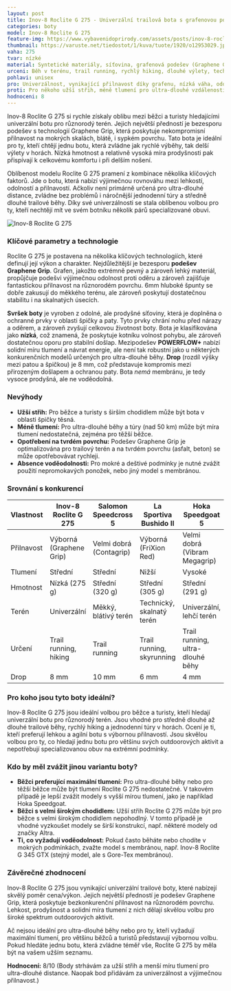 ```yaml
---
layout: post
title: Inov-8 Roclite G 275 - Univerzální trailová bota s grafenovou podešví
categories: boty
model: Inov-8 Roclite G 275
feature-img: https://www.vybavenidoprirody.com/assets/posts/inov-8-roclite-g-275-m.jpg
thumbnail: https://varuste.net/tiedostot/1/kuva/tuote/1920/o12953029.jpg
vaha: 275
tvar: nízké
material: Syntetické materiály, síťovina, grafenová podešev (Graphene Grip)
urceni: Běh v terénu, trail running, rychlý hiking, dlouhé výlety, technicky náročné trasy
pohlavi: unisex
pro: Univerzálnost, vynikající přilnavost díky grafenu, nízká váha, odolnost, skvělý poměr cena/výkon.
proti: Pro někoho užší střih, méně tlumení pro ultra-dlouhé vzdálenosti, náchylnost k opotřebení na tvrdém povrchu.
hodnoceni: 8
---
```



Inov-8 Roclite G 275 si rychle získaly oblibu mezi běžci a turisty hledajícími univerzální botu pro různorodý terén.  Jejich největší předností je bezesporu podešev s technologií Graphene Grip, která poskytuje nekompromisní přilnavost na mokrých skalách, blátě, i sypkém povrchu. Tato bota je ideální pro ty, kteří chtějí jednu botu, která zvládne jak rychlé výběhy, tak delší výlety v horách. Nízká hmotnost a relativně vysoká míra prodyšnosti pak přispívají k celkovému komfortu i při delším nošení.

Oblíbenost modelu Roclite G 275 pramení z kombinace několika klíčových faktorů.  Jde o botu, která nabízí výjimečnou rovnováhu mezi lehkostí, odolností a přilnavostí.  Ačkoliv není primárně určená pro ultra-dlouhé distance, zvládne bez problémů i náročnější jednodenní túry a středně dlouhé trailové běhy.  Díky své univerzálnosti se stala oblíbenou volbou pro ty, kteří nechtějí mít ve svém botníku několik párů specializované obuvi.

![Inov-8 Roclite G 275](https://res.cloudinary.com/dvwv5cne3/image/fetch/w_auto,h_450,c_fill,g_auto,f_auto,q_auto/https://varuste.net/tiedostot/1/kuva/tuote/1920/o12953029.jpg)

### Klíčové parametry a technologie

Roclite G 275 je postavena na několika klíčových technologiích, které definují její výkon a charakter. Nejdůležitější je bezesporu **podešev Graphene Grip**. Grafen, jakožto extrémně pevný a zároveň lehký materiál, propůjčuje podešvi výjimečnou odolnost proti oděru a zároveň zajišťuje fantastickou přilnavost na různorodém povrchu. 6mm hluboké špunty se dobře zakusují do měkkého terénu, ale zároveň poskytují dostatečnou stabilitu i na skalnatých úsecích.

**Svršek boty** je vyroben z odolné, ale prodyšné síťoviny, která je doplněna o ochranné prvky v oblasti špičky a paty. Tyto prvky chrání nohu před nárazy a oděrem, a zároveň zvyšují celkovou životnost boty.  Bota je klasifikována jako **nízká**, což znamená, že poskytuje kotníku volnost pohybu, ale zároveň dostatečnou oporu pro stabilní došlap.  Mezipodešev **POWERFLOW+**  nabízí solidní míru tlumení a návrat energie, ale není tak robustní jako u některých konkurenčních modelů určených pro ultra-dlouhé běhy.  **Drop** (rozdíl výšky mezi patou a špičkou) je 8 mm, což představuje kompromis mezi přirozeným došlapem a ochranou paty. Bota *nemá* membránu, je tedy vysoce prodyšná, ale ne voděodolná.

### Nevýhody

*   **Užší střih:**  Pro běžce a turisty s širším chodidlem může být bota v oblasti špičky těsná.
*   **Méně tlumení:**  Pro ultra-dlouhé běhy a túry (nad 50 km) může být míra tlumení nedostatečná, zejména pro těžší běžce.
*   **Opotřebení na tvrdém povrchu:**  Podešev Graphene Grip je optimalizována pro trailový terén a na tvrdém povrchu (asfalt, beton) se může opotřebovávat rychleji.
*   **Absence voděodolnosti:** Pro mokré a deštivé podmínky je nutné zvážit použití nepromokavých ponožek, nebo jiný model s membránou.

### Srovnání s konkurencí

| Vlastnost            | Inov-8 Roclite G 275                | Salomon Speedcross 5                | La Sportiva Bushido II              | Hoka Speedgoat 5                   |
| --------------------- | ------------------------------------ | ------------------------------------ | ------------------------------------ | ------------------------------------ |
| Přilnavost           | Výborná (Graphene Grip)              | Velmi dobrá (Contagrip)               | Výborná (FriXion Red)                | Velmi dobrá (Vibram Megagrip)         |
| Tlumení              | Střední                              | Střední                              | Nižší                               | Vysoké                               |
| Hmotnost             | Nízká (275 g)                        | Střední (320 g)                        | Střední (305 g)                        | Střední (291 g)                        |
| Terén                | Univerzální                          | Měkký, blátivý terén                   | Technický, skalnatý terén             | Univerzální, lehčí terén              |
| Určení               | Trail running, hiking                 | Trail running                          | Trail running, skyrunning             | Trail running, ultra-dlouhé běhy      |
| Drop					 | 8 mm                       | 10 mm                        | 6 mm                 | 4 mm                |

### Pro koho jsou tyto boty ideální?

Inov-8 Roclite G 275 jsou ideální volbou pro běžce a turisty, kteří hledají univerzální botu pro různorodý terén. Jsou vhodné pro středně dlouhé až dlouhé trailové běhy, rychlý hiking a jednodenní túry v horách. Ocení je ti, kteří preferují lehkou a agilní botu s výbornou přilnavostí. Jsou skvělou volbou pro ty, co hledají jednu botu pro většinu svých outdoorových aktivit a nepotřebují specializovanou obuv na extrémní podmínky.

### Kdo by měl zvážit jinou variantu boty?

*   **Běžci preferující maximální tlumení:** Pro ultra-dlouhé běhy nebo pro těžší běžce může být tlumení Roclite G 275 nedostatečné. V takovém případě je lepší zvážit modely s vyšší mírou tlumení, jako je například Hoka Speedgoat.
*   **Běžci s velmi širokým chodidlem:** Užší střih Roclite G 275 může být pro běžce s velmi širokým chodidlem nepohodlný. V tomto případě je vhodné vyzkoušet modely se širší konstrukcí, např. některé modely od značky Altra.
*	 **Ti, co vyžadují voděodolnost:** Pokud často běháte nebo chodíte v mokrých podmínkách, zvažte model s membránou, např. Inov-8 Roclite G 345 GTX (stejný model, ale s Gore-Tex membránou).

### Závěrečné zhodnocení

Inov-8 Roclite G 275 jsou vynikající univerzální trailové boty, které nabízejí skvělý poměr cena/výkon. Jejich největší předností je podešev Graphene Grip, která poskytuje bezkonkurenční přilnavost na různorodém povrchu. Lehkost, prodyšnost a solidní míra tlumení z nich dělají skvělou volbu pro široké spektrum outdoorových aktivit.

Ač nejsou ideální pro ultra-dlouhé běhy nebo pro ty, kteří vyžadují maximální tlumení, pro většinu běžců a turistů představují výbornou volbu. Pokud hledáte jednu botu, která zvládne téměř vše, Roclite G 275 by měla být na vašem užším seznamu.

**Hodnocení:** 8/10 (Body strhávám za užší střih a menší míru tlumení pro ultra-dlouhé distance. Naopak bod přidávám za univerzálnost a výjimečnou přilnavost.)
